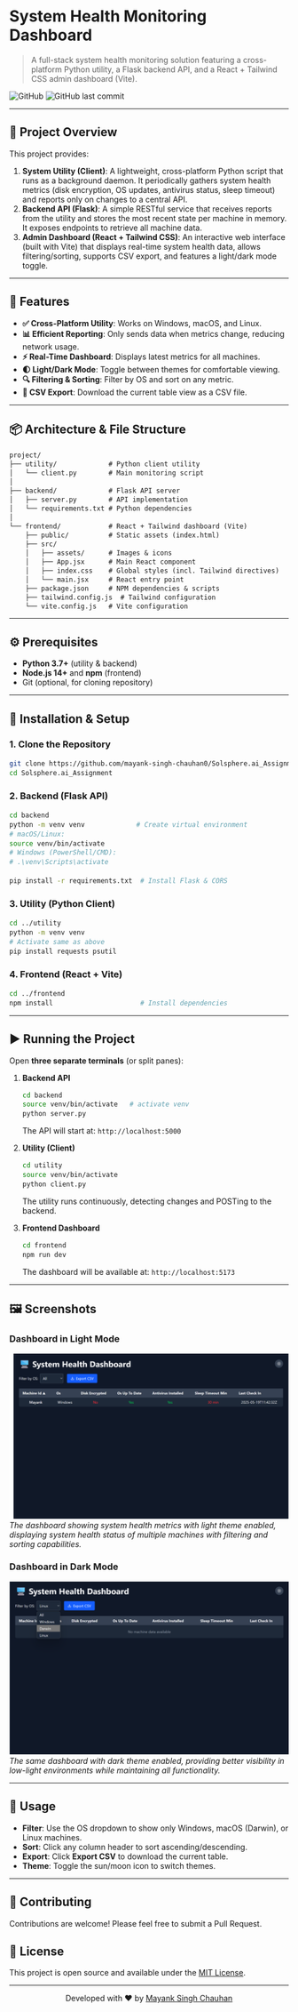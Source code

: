 # System Health Monitoring Dashboard

> A full-stack system health monitoring solution featuring a cross-platform Python utility, a Flask backend API, and a React + Tailwind CSS admin dashboard (Vite).

![GitHub](https://img.shields.io/github/license/mayank-singh-chauhan0/Solsphere.ai_Assignment?style=flat-square)
![GitHub last commit](https://img.shields.io/github/last-commit/mayank-singh-chauhan0/Solsphere.ai_Assignment?style=flat-square)

---

## 🚀 Project Overview

This project provides:

1. **System Utility (Client)**: A lightweight, cross-platform Python script that runs as a background daemon. It periodically gathers system health metrics (disk encryption, OS updates, antivirus status, sleep timeout) and reports only on changes to a central API.
2. **Backend API (Flask)**: A simple RESTful service that receives reports from the utility and stores the most recent state per machine in memory. It exposes endpoints to retrieve all machine data.
3. **Admin Dashboard (React + Tailwind CSS)**: An interactive web interface (built with Vite) that displays real-time system health data, allows filtering/sorting, supports CSV export, and features a light/dark mode toggle.

<!-- Architecture diagram needs to be updated once proper path is confirmed -->
<!-- ![Architecture Diagram](docs/images/architecture.png) -->

---

## 🎯 Features

* **✅ Cross-Platform Utility**: Works on Windows, macOS, and Linux.
* **📊 Efficient Reporting**: Only sends data when metrics change, reducing network usage.
* **⚡ Real-Time Dashboard**: Displays latest metrics for all machines.
* **🌓 Light/Dark Mode**: Toggle between themes for comfortable viewing.
* **🔍 Filtering & Sorting**: Filter by OS and sort on any metric.
* **📁 CSV Export**: Download the current table view as a CSV file.

---

## 📦 Architecture & File Structure

```
project/
├── utility/             # Python client utility
│   └── client.py        # Main monitoring script
│
├── backend/             # Flask API server
│   ├── server.py        # API implementation
│   └── requirements.txt # Python dependencies
│
└── frontend/            # React + Tailwind dashboard (Vite)
    ├── public/          # Static assets (index.html)
    ├── src/
    │   ├── assets/      # Images & icons
    │   ├── App.jsx      # Main React component
    │   ├── index.css    # Global styles (incl. Tailwind directives)
    │   └── main.jsx     # React entry point
    ├── package.json     # NPM dependencies & scripts
    ├── tailwind.config.js  # Tailwind configuration
    └── vite.config.js   # Vite configuration
```

---

## ⚙️ Prerequisites

* **Python 3.7+** (utility & backend)
* **Node.js 14+** and **npm** (frontend)
* Git (optional, for cloning repository)

---

## 🔧 Installation & Setup

### 1. Clone the Repository

```bash
git clone https://github.com/mayank-singh-chauhan0/Solsphere.ai_Assignment.git
cd Solsphere.ai_Assignment
```

### 2. Backend (Flask API)

```bash
cd backend
python -m venv venv             # Create virtual environment
# macOS/Linux:
source venv/bin/activate
# Windows (PowerShell/CMD):
# .\venv\Scripts\activate

pip install -r requirements.txt  # Install Flask & CORS
```

### 3. Utility (Python Client)

```bash
cd ../utility
python -m venv venv
# Activate same as above
pip install requests psutil
```

### 4. Frontend (React + Vite)

```bash
cd ../frontend
npm install                      # Install dependencies
```

---

## ▶️ Running the Project

Open **three separate terminals** (or split panes):

1. **Backend API**

   ```bash
   cd backend
   source venv/bin/activate   # activate venv
   python server.py
   ```

   The API will start at: `http://localhost:5000`

2. **Utility (Client)**

   ```bash
   cd utility
   source venv/bin/activate
   python client.py
   ```

   The utility runs continuously, detecting changes and POSTing to the backend.

3. **Frontend Dashboard**

   ```bash
   cd frontend
   npm run dev
   ```

   The dashboard will be available at: `http://localhost:5173`

---

## 🖼️ Screenshots

### Dashboard in Light Mode
![Dashboard in Light Mode](docs/images/image-1.png)
*The dashboard showing system health metrics with light theme enabled, displaying system health status of multiple machines with filtering and sorting capabilities.*

### Dashboard in Dark Mode
![Dashboard in Dark Mode](docs/images/image-2.png)
*The same dashboard with dark theme enabled, providing better visibility in low-light environments while maintaining all functionality.*

---

## 📖 Usage

* **Filter**: Use the OS dropdown to show only Windows, macOS (Darwin), or Linux machines.
* **Sort**: Click any column header to sort ascending/descending.
* **Export**: Click **Export CSV** to download the current table.
* **Theme**: Toggle the sun/moon icon to switch themes.

---

## 🤝 Contributing

Contributions are welcome! Please feel free to submit a Pull Request.

## 📄 License

This project is open source and available under the [MIT License](LICENSE).

---

<p align="center">Developed with ❤️ by <a href="https://github.com/mayank-singh-chauhan0">Mayank Singh Chauhan</a></p>

